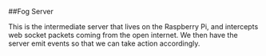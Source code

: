 ##Fog Server

This is the intermediate server that lives on the Raspberry Pi, and intercepts web socket packets coming from the open internet. We then have the server emit events so that we can take action accordingly.
